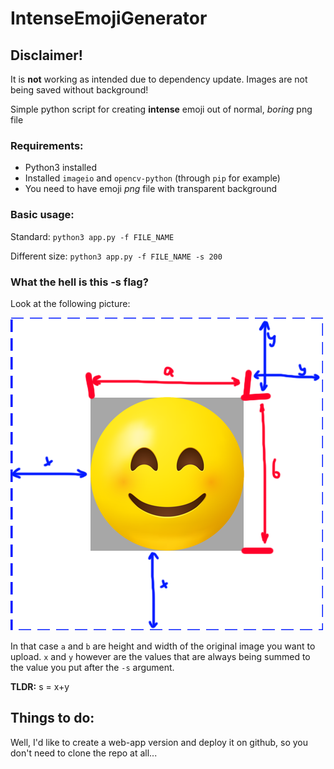 # IntenseEmojiGenerator

## Disclaimer!
It is **not** working as intended due to dependency update. Images are not being saved without background!

Simple python script for creating **intense** emoji out of normal, *boring* png file

### Requirements:

* Python3 installed
* Installed `imageio` and `opencv-python` (through `pip` for example)
* You need to have emoji _png_ file with transparent background

### Basic usage:

Standard:
``python3 app.py -f FILE_NAME``

Different size: ``python3 app.py -f FILE_NAME -s 200``

### What the hell is this -s flag?

Look at the following picture:

![Pretty explainatory image not loaded](resources/explainatory-image.png?raw=true "Title")

In that case `a` and `b` are height and width of the original image you want to upload.
`x` and `y` however are the values that are always being summed to the value you put after
the `-s` argument.

**TLDR:** s = x+y

## Things to do:

Well, I'd like to create a web-app version and deploy it on github, so you don't need to clone 
the repo at all...
